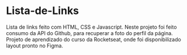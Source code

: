 # Lista-de-Links
Lista de links feito com HTML, CSS e Javascript. Neste projeto foi feito consumo da API do Github, para recuperar a foto do perfil da página. Projeto de aprendizado do curso da Rocketseat, onde foi disponibilizado layout pronto no Figma.
